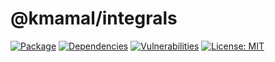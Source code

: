 # @kmamal/integrals

[![Package](https://img.shields.io/npm/v/%2540kmamal%252Fintegrals)](https://www.npmjs.com/package/@kmamal/integrals)
[![Dependencies](https://img.shields.io/librariesio/release/npm/@kmamal/integrals)](https://libraries.io/npm/@kmamal%2Fintegrals)
[![Vulnerabilities](https://img.shields.io/snyk/vulnerabilities/npm/%2540kmamal%252Fintegrals)](https://snyk.io/test/npm/@kmamal/integrals)
[![License: MIT](https://img.shields.io/badge/License-MIT-yellow.svg)](https://opensource.org/licenses/MIT)
